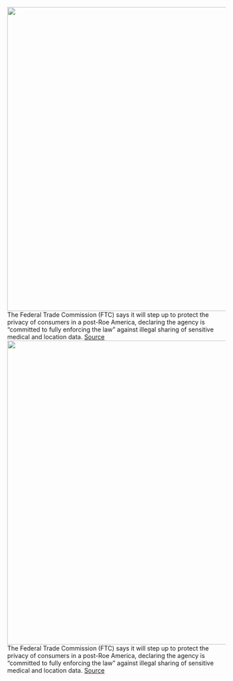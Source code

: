 <img src='https://cdn.vox-cdn.com/thumbor/AG9tMkt54l6VMzsUWGX6mg2c4mI=/0x0:2040x1360/1200x800/filters:focal(857x517:1183x843)/cdn.vox-cdn.com/uploads/chorus_image/image/71096756/akrales_220209_4977_0424.0.jpg' width='700px' /><br/>
The Federal Trade Commission (FTC) says it will step up to protect the privacy of consumers in a post-Roe America, declaring the agency is “committed to fully enforcing the law” against illegal sharing of sensitive medical and location data.
<a href='https://www.theverge.com/2022/7/11/23204414/ftc-medical-location-health-data-enforcement-roe-privacy'> Source <a/><img src='https://cdn.vox-cdn.com/thumbor/AG9tMkt54l6VMzsUWGX6mg2c4mI=/0x0:2040x1360/1200x800/filters:focal(857x517:1183x843)/cdn.vox-cdn.com/uploads/chorus_image/image/71096756/akrales_220209_4977_0424.0.jpg' width='700px' /><br/>
The Federal Trade Commission (FTC) says it will step up to protect the privacy of consumers in a post-Roe America, declaring the agency is “committed to fully enforcing the law” against illegal sharing of sensitive medical and location data.
<a href='https://www.theverge.com/2022/7/11/23204414/ftc-medical-location-health-data-enforcement-roe-privacy'> Source <a/>